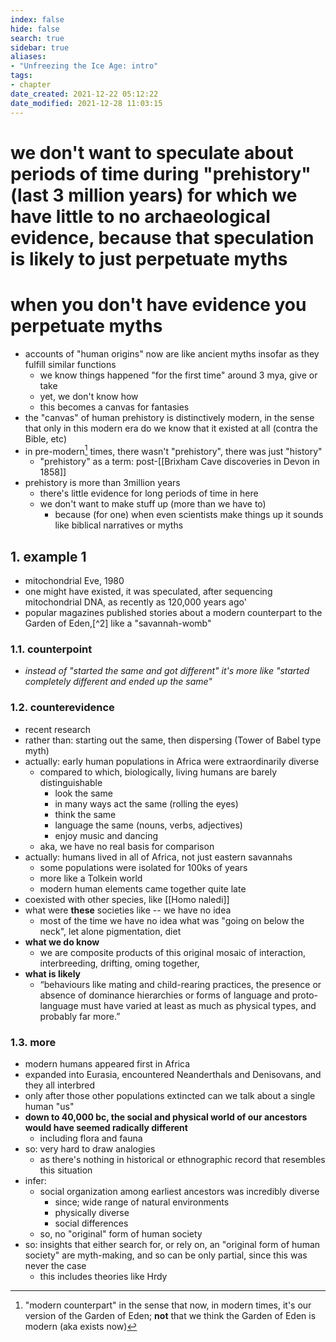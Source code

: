 ```yaml
---
index: false
hide: false
search: true
sidebar: true
aliases:
- "Unfreezing the Ice Age: intro"
tags:
- chapter
date_created: 2021-12-22 05:12:22
date_modified: 2021-12-28 11:03:15
---
```


# we don't want to speculate about periods of time during "prehistory" (last 3 million years) for which we have little to no archaeological evidence, because that speculation is likely to just perpetuate myths

# when you don't have evidence you perpetuate myths

- accounts of "human origins" now are like ancient myths insofar as they fulfill similar functions
	- we know things happened "for the first time" around 3 mya, give or take
	- yet, we don't know how
	- this becomes a canvas for fantasies
- the "canvas" of human prehistory is distinctively modern, in the sense that only in this modern era do we know that it existed at all (contra the Bible, etc)
- in pre-modern[^1] times, there wasn't "prehistory", there was just "history"
	- "prehistory" as a term: post-[[Brixham Cave discoveries in Devon in 1858]]
- prehistory is more than 3million years
	- there's little evidence for long periods of time in here
	- we don't want to make stuff up (more than we have to)
		- because (for one) when even scientists make things up it sounds like biblical narratives or myths

## 1. example 1

- mitochondrial Eve, 1980
- one might have existed, it was speculated, after sequencing mitochondrial DNA, as recently as 120,000 years ago'
- popular magazines published stories about a modern counterpart to the Garden of Eden,[^2] like a "savannah-womb"

### 1.1. counterpoint

- *instead of "started the same and got different" it's more like "started completely different and ended up the same"*

### 1.2. counterevidence

- recent research
- rather than: starting out the same, then dispersing (Tower of Babel type myth)
- actually: early human populations in Africa were extraordinarily diverse
	- compared to which, biologically, living humans are barely distinguishable
		- look the same
		- in many ways act the same (rolling the eyes)
		- think the same
		- language the same (nouns, verbs, adjectives)
		- enjoy music and dancing
	- aka, we have no real basis for comparison
- actually: humans lived in all of Africa, not just eastern savannahs
	- some populations were isolated for 100ks of years
	- more like a Tolkein world
	- modern human elements came together quite late
- coexisted with other species, like [[Homo naledi]]
- what were **these** societies like -- we have no idea
	- most of the time we have no idea what was "going on below the neck", let alone pigmentation, diet
- **what we do know**
	- we are composite products of this original mosaic of interaction, interbreeding, drifting, oming together,
- **what is likely**
	- “behaviours like mating and child-rearing practices, the presence or absence of dominance hierarchies or forms of language and proto-language must have varied at least as much as physical types, and probably far more.”

### 1.3. more

- modern humans appeared first in Africa
- expanded into Eurasia, encountered Neanderthals and Denisovans, and they all interbred
- only after those other populations extincted can we talk about a single human "us"
- **down to 40,000 bc, the social and physical world of our ancestors would have seemed radically different**
	- including flora and fauna
- so: very hard to draw analogies
	- as there's nothing in historical or ethnographic record that resembles this situation
- infer:
	- social organization among earliest ancestors was incredibly diverse
		- since; wide range of natural environments
		- physically diverse
		- social differences
	- so, no "original" form of human society
- so: insights that either search for, or rely on, an "original form of human society" are myth-making, and so can be only partial, since this was never the case
	- this includes theories like Hrdy

[^1]: "modern counterpart" in the sense that now, in modern times, it's our version of the Garden of Eden; **not** that we think the Garden of Eden is modern (aka exists now)
